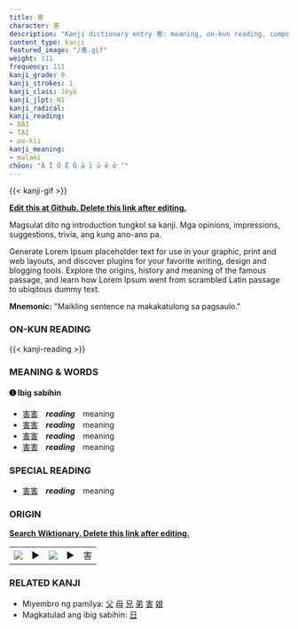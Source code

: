 ```yaml
---
title: 害
character: 害
description: "Kanji dictionary entry 害: meaning, on-kun reading, compounds, origin, related kanji"
content_type: kanji
featured_image: "/害.gif"
weight: 111
frequency: 111
kanji_grade: 9
kanji_strokes: 1
kanji_class: Jōyō
kanji_jlpt: N1
kanji_radical: 
kanji_reading: 
- DAI
- TAI
- oo-kii
kanji_meaning:
- malaki
chōon: "Ā Ī Ū Ē Ō ā ī ū ē ō ’"
---
```

[//]: # (Don't edit the line below. Kanji animated GIF code is automatically generated.)
{{< kanji-gif >}}

[//]: # (Edit below this line.)

**[Edit this at Github. Delete this link after editing.](https://github.com/tim0g/tim/tree/main/content/kanji/害/index.md)**

Magsulat dito ng introduction tungkol sa kanji. Mga opinions, impressions, suggestions, trivia, ang kung ano-ano pa.

Generate Lorem Ipsum placeholder text for use in your graphic, print and web layouts, and discover plugins for your favorite writing, design and blogging tools. Explore the origins, history and meaning of the famous passage, and learn how Lorem Ipsum went from scrambled Latin passage to ubiqitous dummy text.
 
**Mnemonic:** "Maikling sentence na makakatulong sa pagsaulo."

### ON-KUN READING

[//]: # (Don't edit the line below. ON-KUN READING code is automatically generated.)
{{< kanji-reading >}}

### MEANING & WORDS

#### ➊ **Ibig sabihin**
  - [害](../害)[害](../害)　***reading***　meaning
  - [害](../害)[害](../害)　***reading***　meaning
  - [害](../害)[害](../害)　***reading***　meaning
  - [害](../害)[害](../害)　***reading***　meaning

### SPECIAL READING
  - [害](../害)[害](../害)　***reading***　meaning

### ORIGIN

**[Search Wiktionary. Delete this link after editing.](https://wiktionary.org/wiki/害)**
<table class="kanji-table"><tr><td>
<img src="60px-害-bronze.svg.png">
</td><td>▶</td><td>
<img src="60px-害-oracle.svg.png">
</td><td>▶</td>
<td class="kanji-origin">害</td>
</tr></table>

### RELATED KANJI
- Miyembro ng pamilya: [父](../父) [母](../母) [兄](../兄) [弟](../弟) [害](../害) [娘](../娘)
- Magkatulad ang ibig sabihin: [日](../日)
